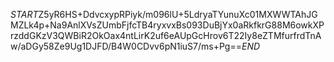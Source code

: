 $START$Z5yR6HS+DdvcxypRPiyk/m096lU+5LdryaTYunuXc01MXWWTAhJGMZLk4p+Na9AnlXVsZUmbFjfcTB4ryxvxBs093DuBjYx0aRkfkrG88M6owkXPrzddGKzV3QWBiR2OkOax4ntLirK2uf6eAUpGcHrov6T22Iy8eZTMfurfrdTnAw/aDGy58Ze9Ug1DJFD/B4W0CDvv6pN1iuS7/ms+Pg==$END$